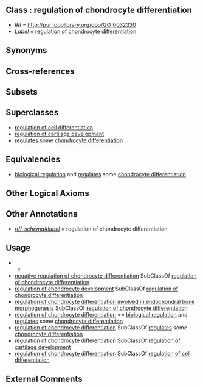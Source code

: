 
## Class : regulation of chondrocyte differentiation

 * *IRI* = http://purl.obolibrary.org/obo/GO_0032330
 * *Label* = regulation of chondrocyte differentiation

## Synonyms


## Cross-references


## Subsets


## Superclasses

 * [regulation of cell differentiation](../../GO/95/GO_0045595.md)
 * [regulation of cartilage development](../../GO/35/GO_0061035.md)
 * [regulates](../../RO/11/RO_0002211.md) some [chondrocyte differentiation](../../GO/62/GO_0002062.md)

## Equivalencies

 * [biological regulation](../../GO/07/GO_0065007.md) and [regulates](../../RO/11/RO_0002211.md) some [chondrocyte differentiation](../../GO/62/GO_0002062.md)

## Other Logical Axioms


## Other Annotations

 * *[rdf-schema#label](../../el/rdf-schema#label.md)* = regulation of chondrocyte differentiation

## Usage

 * -
 * [negative regulation of chondrocyte differentiation](../../GO/31/GO_0032331.md) SubClassOf [regulation of chondrocyte differentiation](../../GO/30/GO_0032330.md)
 * [regulation of chondrocyte development](../../GO/81/GO_0061181.md) SubClassOf [regulation of chondrocyte differentiation](../../GO/30/GO_0032330.md)
 * [regulation of chondrocyte differentiation involved in endochondral bone morphogenesis](../../GO/38/GO_1902738.md) SubClassOf [regulation of chondrocyte differentiation](../../GO/30/GO_0032330.md)
 * [regulation of chondrocyte differentiation](../../GO/30/GO_0032330.md) == [biological regulation](../../GO/07/GO_0065007.md) and [regulates](../../RO/11/RO_0002211.md) some [chondrocyte differentiation](../../GO/62/GO_0002062.md)
 * [regulation of chondrocyte differentiation](../../GO/30/GO_0032330.md) SubClassOf [regulates](../../RO/11/RO_0002211.md) some [chondrocyte differentiation](../../GO/62/GO_0002062.md)
 * [regulation of chondrocyte differentiation](../../GO/30/GO_0032330.md) SubClassOf [regulation of cartilage development](../../GO/35/GO_0061035.md)
 * [regulation of chondrocyte differentiation](../../GO/30/GO_0032330.md) SubClassOf [regulation of cell differentiation](../../GO/95/GO_0045595.md)

## External Comments

